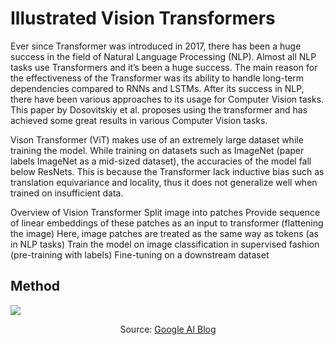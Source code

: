 # Illustrated Vision Transformers

Ever since Transformer was introduced in 2017, there has been a huge success in the field of Natural Language Processing (NLP). Almost all NLP tasks use Transformers and it’s been a huge success. The main reason for the effectiveness of the Transformer was its ability to handle long-term dependencies compared to RNNs and LSTMs. After its success in NLP, there have been various approaches to its usage for Computer Vision tasks. This paper by Dosovitskiy et al. proposes using the transformer and has achieved some great results in various Computer Vision tasks.

Vison Transformer (ViT) makes use of an extremely large dataset while training the model. While training on datasets such as ImageNet (paper labels ImageNet as a mid-sized dataset), the accuracies of the model fall below ResNets. This is because the Transformer lack inductive bias such as translation equivariance and locality, thus it does not generalize well when trained on insufficient data.

Overview of Vision Transformer
Split image into patches
Provide sequence of linear embeddings of these patches as an input to transformer (flattening the image)
Here, image patches are treated as the same way as tokens (as in NLP tasks)
Train the model on image classification in supervised fashion (pre-training with labels)
Fine-tuning on a downstream dataset

## Method
![](/images/vision_transformer.gif)
<div align="center"> Source: <a href='https://ai.googleblog.com/2020/12/transformers-for-image-recognition-at.html'>Google AI Blog</a> </div>
